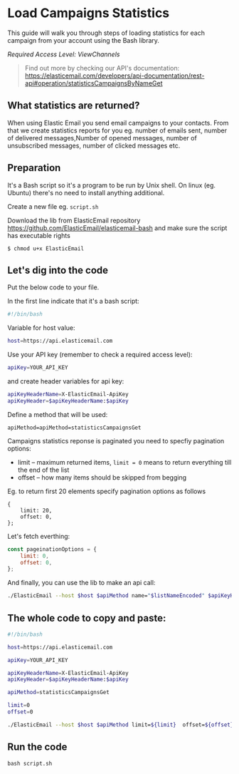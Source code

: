 # Load Campaigns Statistics

This guide will walk you through steps of loading statistics for each campaign from your account using the Bash library. 

*Required Access Level: ViewChannels*

> Find out more by checking our API's documentation: https://elasticemail.com/developers/api-documentation/rest-api#operation/statisticsCampaignsByNameGet

## What statistics are returned?
When using Elastic Email you send email campaigns to your contacts. From that we create statistics reports for you eg. number of emails sent, number of delivered messages,Number of opened messages, number of unsubscribed messages, number of clicked messages etc.

## Preparation
It's a Bash script so it's a program to be run by Unix shell. On linux (eg. Ubuntu) there's no need to install anything additional. 

Create a new file eg. `script.sh`

Download the lib from ElasticEmail repository https://github.com/ElasticEmail/elasticemail-bash and make sure the script has executable rights
```
$ chmod u+x ElasticEmail
```

## Let's dig into the code

Put the below code to your file.

In the first line indicate that it's a bash script:

```bash
#!/bin/bash
```

Variable for host value:

```bash
host=https://api.elasticemail.com
```

Use your API key (remember to check a required access level):

```bash
apiKey=YOUR_API_KEY
```

and create header variables for api key:
```bash
apiKeyHeaderName=X-ElasticEmail-ApiKey
apiKeyHeader=$apiKeyHeaderName:$apiKey
```

Define a method that will be used:
```
apiMethod=apiMethod=statisticsCampaignsGet
```

Campaigns statistics reponse is paginated you need to specfiy pagination options:
- limit – maximum returned items, `limit = 0` means to return everything till the end of the list
- offset – how many items should be skipped from begging

Eg. to return first 20 elements specify pagination options as follows
```
{
    limit: 20,
    offset: 0,
};
```

Let's fetch everthing:

```javascript
const pageinationOptions = {
    limit: 0,
    offset: 0,
};
```

And finally, you can use the lib to make an api call:

```bash
./ElasticEmail --host $host $apiMethod name="$listNameEncoded" $apiKeyHeader
```

## The whole code to copy and paste:

```bash
#!/bin/bash

host=https://api.elasticemail.com

apiKey=YOUR_API_KEY

apiKeyHeaderName=X-ElasticEmail-ApiKey
apiKeyHeader=$apiKeyHeaderName:$apiKey

apiMethod=statisticsCampaignsGet

limit=0
offset=0

./ElasticEmail --host $host $apiMethod limit=${limit}  offset=${offset} $apiKeyHeader
```

## Run the code
```
bash script.sh
```
